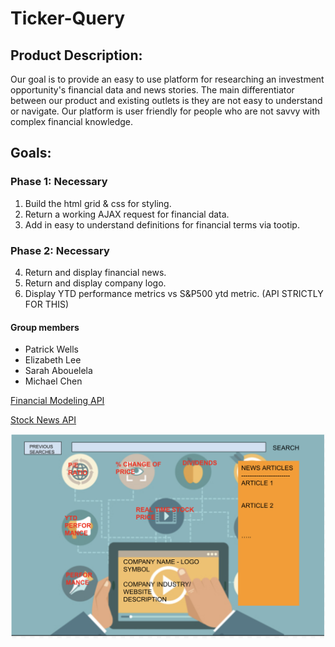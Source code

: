# Ticker-Query

## Product Description:

Our goal is to provide an easy to use platform for researching an investment opportunity's financial data and news stories. The main differentiator between our product and existing outlets is they are not easy to understand or navigate. Our platform is user friendly for people who are not savvy with complex financial knowledge.

## Goals:

### Phase 1: Necessary

1. Build the html grid & css for styling.
2. Return a working AJAX request for financial data.
3. Add in easy to understand definitions for financial terms via tootip.

### Phase 2: Necessary

4. Return and display financial news.
5. Return and display company logo.
6. Display YTD performance metrics vs S&P500 ytd metric. (API STRICTLY FOR THIS)

#### Group members

- Patrick Wells
- Elizabeth Lee
- Sarah Abouelela
- Michael Chen

[Financial Modeling API](https://financialmodelingprep.com/developer/docs/)

[Stock News API](https://stocknewsapi.com/)

![Layout Placeholder](/assets/img/projectproposal.png)
